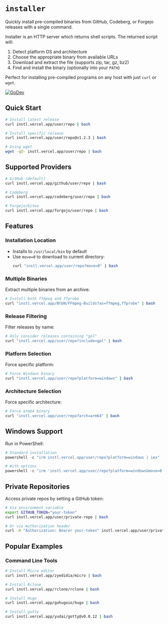 
# `installer`

Quickly install pre-compiled binaries from GitHub, Codeberg, or Forgejo releases with a single command.

Installer is an HTTP server which returns shell scripts. The returned script will:
1. Detect platform OS and architecture
2. Choose the appropriate binary from available URLs
3. Download and extract the file (supports zip, tar, gz, bz2)
4. Find and install the binary (optionally into your `PATH`)

Perfect for installing pre-compiled programs on any host with just `curl` or `wget`.

[![GoDev](https://img.shields.io/static/v1?label=godoc&message=reference&color=00add8)](https://pkg.go.dev/github.com/divyam234/installer)

## Quick Start

```sh
# Install latest release
curl instl.vercel.app/user/repo | bash

# Install specific release
curl instl.vercel.app/user/repo@v1.2.3 | bash

# Using wget
wget -qO- instl.vercel.app/user/repo | bash
```

## Supported Providers

```sh
# GitHub (default)
curl instl.vercel.app/github/user/repo | bash

# Codeberg
curl instl.vercel.app/codeberg/user/repo | bash

# Forgejo/Gitea
curl instl.vercel.app/forgejo/user/repo | bash
```

## Features

### Installation Location
- Installs to `/usr/local/bin` by default
- Use `move=0` to download to current directory:
  ```sh
  curl "instl.vercel.app/user/repo?move=0" | bash
  ```

### Multiple Binaries
Extract multiple binaries from an archive:
```sh
# Install both ffmpeg and ffprobe
curl "instl.vercel.app/BtbN/FFmpeg-Builds?as=ffmpeg,ffprobe" | bash
```

### Release Filtering
Filter releases by name:
```sh
# Only consider releases containing "gpl"
curl "instl.vercel.app/user/repo?include=gpl" | bash
```

### Platform Selection
Force specific platform:
```sh
# Force Windows binary
curl "instl.vercel.app/user/repo?platform=windows" | bash
```

### Architecture Selection
Force specific architecture:
```sh
# Force arm64 binary
curl "instl.vercel.app/user/repo?arch=arm64" | bash
```

## Windows Support
Run in PowerShell:
```powershell
# Standard installation
powershell -c "irm instl.vercel.app/user/repo?platform=windows | iex"

# With options
powershell -c "irm 'instl.vercel.app/user/repo?platform=windows&move=0' | iex"
```

## Private Repositories
Access private repos by setting a GitHub token:
```sh
# Via environment variable
export GITHUB_TOKEN="your-token"
curl instl.vercel.app/user/private-repo | bash

# Or via Authorization header
curl -H "Authorization: Bearer your-token" instl.vercel.app/user/private-repo | bash
```

## Popular Examples

### Command Line Tools
```sh
# Install Micro editor
curl instl.vercel.app/zyedidia/micro | bash

# Install Rclone
curl instl.vercel.app/rclone/rclone | bash

# Install Hugo
curl instl.vercel.app/gohugoio/hugo | bash

# Install gotty
curl instl.vercel.app/yudai/gotty@v0.0.12 | bash
```
